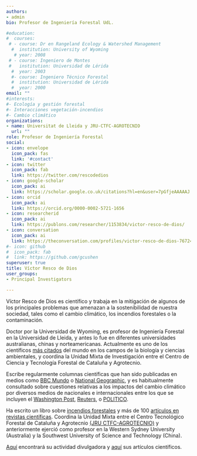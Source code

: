 ```yaml
---
authors:
- admin
bio: Profesor de Ingeniería Forestal UdL. 

#education:
#  courses:
 # - course: Dr en Rangeland Ecology & Watershed Management
  #  institution: University of Wyoming
   # year: 2008
 # - course: Ingeniero de Montes
 #   institution: Universidad de Lérida
  #  year: 2003
  #- course: Ingeniero Técnico Forestal
  #  institution: Universidad de Lérida
  #  year: 2000
email: ""
#interests:
#- Ecología y gestión forestal
#- Interacciones vegetación-incendios
#- Cambio climático
organizations:
- name: Universitat de Lleida y JRU-CTFC-AGROTECNIO
  url: ""
role: Profesor de Ingeniería Forestal
social:
- icon: envelope
  icon_pack: fas
  link: '#contact'
- icon: twitter
  icon_pack: fab
  link: https://twitter.com/rescodedios
- icon: google-scholar
  icon_pack: ai
  link: https://scholar.google.co.uk/citations?hl=en&user=7pGfjeAAAAAJ
- icon: orcid
  icon_pack: ai
  link: https://orcid.org/0000-0002-5721-1656
- icon: researcherid
  icon_pack: ai
  link: https://publons.com/researcher/1153834/victor-resco-de-dios/
- icon: conversation
  icon_pack: ai
  link: https://theconversation.com/profiles/victor-resco-de-dios-767249/articles
#- icon: github
#  icon_pack: fab
#  link: https://github.com/gcushen
superuser: true
title: Víctor Resco de Dios
user_groups:
- Principal Investigators

---
```


Víctor Resco de Dios es científico y trabaja en la mitigación de algunos de los principales problemas que amenazan a la sostenibilidad de nuestra sociedad, tales como el cambio climático, los incendios forestales o la contaminación. 

Doctor por la Universidad de Wyoming, es profesor de Ingeniería Forestal en la Universidad de Lleida, y antes lo fue en diferentes universidades australianas, chinas y norteamericanas. 
Actualmente es uno de los científicos [más citados](https://elsevier.digitalcommonsdata.com/datasets/btchxktzyw/6) del mundo en los campos de la biología y ciencias ambientales, y coordina la Unidad Mixta de Investigación entre el Centro de Ciencia y Tecnología Forestal de Cataluña y Agrotecnio.

Escribe regularmente columnas científicas que han sido publicadas en medios como [BBC Mundo](https://www.bbc.com/mundo/articles/c89584wljzlo) o 
[National Geographic](https://www.nationalgeographic.com.es/naturaleza/australia-llamas-catastrofe-para-salud-economia-y-biodiversidad_15095), 
y es habitualmente consultado sobre cuestiones relativas a los impactos del cambio climático por diversos medios de nacionales e internacionales entre los que se incluyen el [Washington Post](https://www.washingtonpost.com/world/2023/03/01/france-wildfire-zombie-fire-drought-mine/), 
[Reuters](https://www.reuters.com/business/environment/how-climate-change-drives-heatwaves-wildfires-europe-2023-08-17/), o 
[POLITICO](https://www.politico.eu/article/europe-largest-fire-record-hunt-scapegoat-greece/).

Ha escrito un libro sobre [incendios forestales](https://link.springer.com/book/10.1007/978-3-030-41192-3) y más de 100 [artículos en revistas científicas](https://www.rescodedios.com/es/publication/). 
Coordina la Unidad Mixta entre el Centro Tecnológico Forestal de Cataluña y Agrotecnio [(JRU CTFC-AGROTECNIO)](https://jru.agrotecnio.ctfc.cat) y anteriormente ejerció como profesor en la Western Sydney University (Australia) y la Southwest University of Science and Technology (China). 

[Aquí](https://www.rescodedios.com/es/prensa/) encontrará su actividad divulgadora y [aquí](https://www.rescodedios.com/es/publication/) sus artículos científicos.
 
